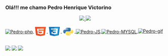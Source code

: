 ### Olá!!! me chamo Pedro Henrique Victorino

<div align="center">
  <a href="https://github.com/PedroVictorino">
  <img height="130em" src="https://github-readme-stats.vercel.app/api?username=PedroVictorino&show_icons=true&theme=tokyonight&include_all_commits=true&count_private=true"/>
  <img height="130em" src="https://github-readme-stats.vercel.app/api/top-langs/?username=PedroVictorino&layout=compact&langs_count=7&theme=tokyonight"/>
</div>
  
  <div style="display: inline_block"><br>
  <img align="center" alt="Pedro-php" height="30" width="40" src="https://cdn.jsdelivr.net/gh/devicons/devicon/icons/php/php-original.svg">
  <img align="center" alt="Pedro-HTML" height="30" width="40" src="https://raw.githubusercontent.com/devicons/devicon/master/icons/html5/html5-original.svg">
  <img align="center" alt="Pedro-CSS" height="30" width="40" src="https://raw.githubusercontent.com/devicons/devicon/master/icons/css3/css3-original.svg">
  <img align="center" alt="Pedro-Python" height="30" width="40" src="https://raw.githubusercontent.com/devicons/devicon/master/icons/python/python-original.svg">
  <img align="center" alt="Pedro-JS" height="30" width="40" src="https://cdn.jsdelivr.net/gh/devicons/devicon/icons/javascript/javascript-original.svg">
  <img align="center" alt="Pedro-MYSQL" height="30" width="40" src="https://cdn.jsdelivr.net/gh/devicons/devicon/icons/mysql/mysql-original-wordmark.svg">
  <img aling="right" alt="Pedro-gif" height="200" width "200" src="https://cdn.discordapp.com/attachments/890439235654524931/890439276330905610/Webp.net-gifmaker.gif">
</div>
  
  ##
  
  <div>
  <a href="https://instagram.com/hytamashi" target="_blank"><img src="https://img.shields.io/badge/-Instagram-%23E4405F?style=for-the-badge&logo=instagram&logoColor=white" target="_blank"></a>
  </a> 
  <a href = "mailto:epedro45@gmail.com"><img src="https://img.shields.io/badge/-Gmail-%23333?style=for-the-badge&logo=gmail&logoColor=white" target="_blank"></a>
  <a href="https://www.linkedin.com/in/pedro-henrique-victorino-de-almeida-428b88215/" target="_blank"><img src="https://img.shields.io/badge/-LinkedIn-%230077B5?style=for-the-badge&logo=linkedin&logoColor=white" target="_blank"></a> 
